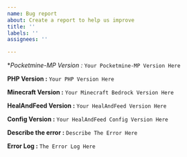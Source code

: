```yaml
---
name: Bug report
about: Create a report to help us improve
title: ''
labels: ''
assignees: ''

---
```


**Pocketmine-MP Version :*
```Your Pocketmine-MP Version Here```

**PHP Version :**
```Your PHP Version Here```

**Minecraft Version :**
```Your Minecraft Bedrock Version Here```

**HealAndFeed Version :**
```Your HealAndFeed Version Here```

**Config Version :**
```Your HealAndFeed Config Version Here```

**Describe the error :**
```Describe The Error Here```

**Error Log :**
```The Error Log Here```
